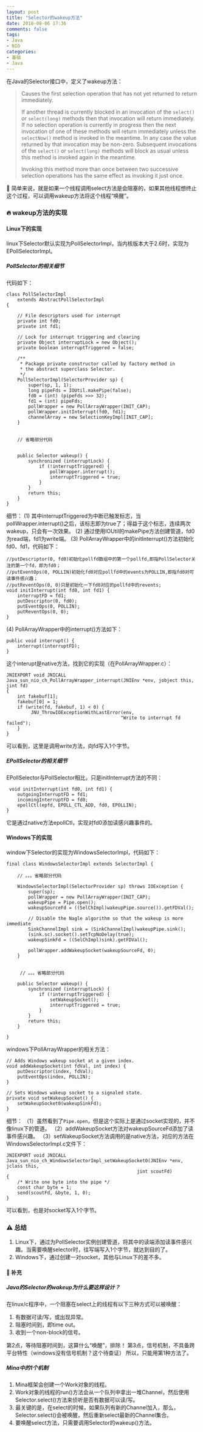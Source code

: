 ```yaml
---
layout: post
title: "Selector的wakeup方法"
date: 2018-08-06 17:36
comments: false
tags: 
- Java
- NIO
categories:	
- 基础
- Java
---
```



在Java的Selector接口中，定义了wakeup方法：

> Causes the first selection operation that has not yet returned to return immediately.
>
> If another thread is currently blocked in an invocation of the `select()` or `select(long)` methods then that invocation will return immediately. If no selection operation is currently in progress then the next invocation of one of these methods will return immediately unless the `selectNow()` method is invoked in the meantime. In any case the value returned by that invocation may be non-zero. Subsequent invocations of the `select()` or `select(long)` methods will block as usual unless this method is invoked again in the meantime.
>
> Invoking this method more than once between two successive selection operations has the same effect as invoking it just once.

🌟 简单来说，就是如果一个线程调用select方法是会阻塞的，如果其他线程想终止这个过程，可以调用wakeup方法将这个线程“唤醒”。

<!--more-->

### 🔥 wakeup方法的实现

#### Linux下的实现

linux下Selector默认实现为PollSelectorImpl，当内核版本大于2.6时，实现为EPollSelectorImpl。

##### PollSelector的相关细节
代码如下：
```
class PollSelectorImpl
    extends AbstractPollSelectorImpl
{

    // File descriptors used for interrupt
    private int fd0;
    private int fd1;

    // Lock for interrupt triggering and clearing
    private Object interruptLock = new Object();
    private boolean interruptTriggered = false;

    /**
     * Package private constructor called by factory method in
     * the abstract superclass Selector.
     */
    PollSelectorImpl(SelectorProvider sp) {
        super(sp, 1, 1);
        long pipeFds = IOUtil.makePipe(false);
        fd0 = (int) (pipeFds >>> 32);
        fd1 = (int) pipeFds;
        pollWrapper = new PollArrayWrapper(INIT_CAP);
        pollWrapper.initInterrupt(fd0, fd1);
        channelArray = new SelectionKeyImpl[INIT_CAP];
    }
    
    
    // 省略部分代码
    
    
    public Selector wakeup() {
        synchronized (interruptLock) {
            if (!interruptTriggered) {
                pollWrapper.interrupt();
                interruptTriggered = true;
            }
        }
        return this;
    }
}
```
细节：
(1) 其中interruptTriggered为中断已触发标志，当pollWrapper.interrupt()之后，该标志即为true了；得益于这个标志，连续两次wakeup，只会有一次效果。
(2) 通过使用IOUtil的makePipe方法创建管道，fd0为read端，fd1为write端。
(3) PollArrayWrapper中的initInterrupt()方法初始化fd0、fd1，代码如下：
```
//putDescriptor(0, fd0)初始化pollfd数组中的第一个pollfd,即指PollSelector关注的第一个fd，即为fd0；
//putEventOps(0, POLLIN)初始化fd0对应pollfd中的events为POLLIN,即指fd0对可读事件感兴趣；
//putReventOps(0, 0)只是初始化一下fd0对应的pollfd中的revents;
void initInterrupt(int fd0, int fd1) {
    interruptFD = fd1;
    putDescriptor(0, fd0);
    putEventOps(0, POLLIN);
    putReventOps(0, 0);
}
```
(4) PollArrayWrapper中的interrupt()方法如下：
```
public void interrupt() {
    interrupt(interruptFD);
}
```
这个interupt是native方法，找到它的实现（在PollArrayWrapper.c）：
```
JNIEXPORT void JNICALL
Java_sun_nio_ch_PollArrayWrapper_interrupt(JNIEnv *env, jobject this, jint fd)
{
    int fakebuf[1];
    fakebuf[0] = 1;
    if (write(fd, fakebuf, 1) < 0) {
         JNU_ThrowIOExceptionWithLastError(env,
                                          "Write to interrupt fd failed");
    }
}
```
可以看到，这里是调用write方法，向fd写入1个字节。



##### EPollSelector的相关细节
EPollSelector与PollSelector相比，只是initInterrupt方法的不同：
```
 void initInterrupt(int fd0, int fd1) {
    outgoingInterruptFD = fd1;
    incomingInterruptFD = fd0;
    epollCtl(epfd, EPOLL_CTL_ADD, fd0, EPOLLIN);
}
```
它是通过native方法epollCtl，实现对fd0添加读感兴趣事件的。



#### Windows下的实现
window下Selector的实现为WindowsSelectorImpl，代码如下：
```
final class WindowsSelectorImpl extends SelectorImpl {

    // 。。。省略部分代码

    WindowsSelectorImpl(SelectorProvider sp) throws IOException {
        super(sp);
        pollWrapper = new PollArrayWrapper(INIT_CAP);
        wakeupPipe = Pipe.open();
        wakeupSourceFd = ((SelChImpl)wakeupPipe.source()).getFDVal();
    
        // Disable the Nagle algorithm so that the wakeup is more immediate
        SinkChannelImpl sink = (SinkChannelImpl)wakeupPipe.sink();
        (sink.sc).socket().setTcpNoDelay(true);
        wakeupSinkFd = ((SelChImpl)sink).getFDVal();
    
        pollWrapper.addWakeupSocket(wakeupSourceFd, 0);
    }
    
    
     // 。。。省略部分代码

    public Selector wakeup() {
        synchronized (interruptLock) {
            if (!interruptTriggered) {
                setWakeupSocket();
                interruptTriggered = true;
            }
        }
        return this;
    }

}
```
windows下PollArrayWrapper的相关方法：
```
// Adds Windows wakeup socket at a given index.
void addWakeupSocket(int fdVal, int index) {
    putDescriptor(index, fdVal);
    putEventOps(index, POLLIN);
}

// Sets Windows wakeup socket to a signaled state.
private void setWakeupSocket() {
    setWakeupSocket0(wakeupSinkFd);
}
```

细节：
（1）虽然看到了`Pipe.open`，但是这个实际上是通过socket实现的，并不像linux下的管道。
（2）addWakeupSocket方法对wakeupSourceFd添加了读事件感兴趣。
（3）setWakeupSocket方法调用的是native方法，对应的方法在WindowsSelectorImpl.c文件下：
```
JNIEXPORT void JNICALL
Java_sun_nio_ch_WindowsSelectorImpl_setWakeupSocket0(JNIEnv *env, jclass this,
                                                jint scoutFd)
{
    /* Write one byte into the pipe */
    const char byte = 1;
    send(scoutFd, &byte, 1, 0);
}
```
可以看到，也是对socket写入1个字节。



### ⚠️ 总结
1. Linux下，通过为PollSelector实例创建管道，将其中的读端添加读事件感兴趣。当需要唤醒selector时，往写端写入1个字节，就达到目的了。
2. Windows下，通过创建一对socket，其他与Linux下的差不多。


####  🍎 补充

##### Java的Selector的wakeup为什么要这样设计？
在linux/c程序中，一个阻塞在select上的线程有以下三种方式可以被唤醒：
1. 有数据可读/写，或出现异常。
2. 阻塞时间到，即time out。 
3. 收到一个non-block的信号。

第2点，等待阻塞时间到，这算什么“唤醒”，排除！
第3点，信号机制，不具备跨平台特性（windows没有信号机制？这个待查证）
所以，只能用第1种方法了。

##### Mina中的1个机制
1. Mina框架会创建一个Work对象的线程。
2. Work对象的线程的run()方法会从一个队列中拿出一堆Channel，然后使用Selector.select()方法来侦听是否有数据可以读/写。
3. 最关键的是，在select的时候，如果队列有新的Channel加入，那么，Selector.select()会被唤醒，然后重新select最新的Channel集合。
4. 要唤醒select方法，只需要调用Selector的wakeup()方法。
